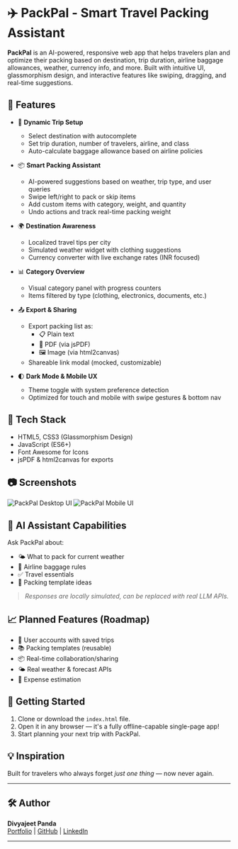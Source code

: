 # ✈️ PackPal - Smart Travel Packing Assistant

**PackPal** is an AI-powered, responsive web app that helps travelers plan and optimize their packing based on destination, trip duration, airline baggage allowances, weather, currency info, and more. Built with intuitive UI, glassmorphism design, and interactive features like swiping, dragging, and real-time suggestions.

## 🚀 Features

- 🎯 **Dynamic Trip Setup**
  - Select destination with autocomplete
  - Set trip duration, number of travelers, airline, and class
  - Auto-calculate baggage allowance based on airline policies

- 📦 **Smart Packing Assistant**
  - AI-powered suggestions based on weather, trip type, and user queries
  - Swipe left/right to pack or skip items
  - Add custom items with category, weight, and quantity
  - Undo actions and track real-time packing weight

- 🌍 **Destination Awareness**
  - Localized travel tips per city
  - Simulated weather widget with clothing suggestions
  - Currency converter with live exchange rates (INR focused)

- 📊 **Category Overview**
  - Visual category panel with progress counters
  - Items filtered by type (clothing, electronics, documents, etc.)

- 📤 **Export & Sharing**
  - Export packing list as:
    - 📋 Plain text
    - 📄 PDF (via jsPDF)
    - 🖼️ Image (via html2canvas)
  - Shareable link modal (mocked, customizable)

- 🌓 **Dark Mode & Mobile UX**
  - Theme toggle with system preference detection
  - Optimized for touch and mobile with swipe gestures & bottom nav

## 🎨 Tech Stack

- HTML5, CSS3 (Glassmorphism Design)
- JavaScript (ES6+)
- Font Awesome for Icons
- jsPDF & html2canvas for exports


## 📷 Screenshots

![PackPal Desktop UI](https://via.placeholder.com/800x400.png?text=Add+Screenshot)
![PackPal Mobile UI](https://via.placeholder.com/400x800.png?text=Add+Screenshot)

## 🧠 AI Assistant Capabilities

Ask PackPal about:
- 🌤️ What to pack for current weather
- 🧳 Airline baggage rules
- ✅ Travel essentials
- 💾 Packing template ideas

> *Responses are locally simulated, can be replaced with real LLM APIs.*

## 📈 Planned Features (Roadmap)

- 🔐 User accounts with saved trips
- 📚 Packing templates (reusable)
- 📦 Real-time collaboration/sharing
- 🌤️ Real weather & forecast APIs
- 🧾 Expense estimation

## 📌 Getting Started

1. Clone or download the `index.html` file.
2. Open it in any browser — it's a fully offline-capable single-page app!
3. Start planning your next trip with PackPal.

## 💡 Inspiration

Built for travelers who always forget *just one thing* — now never again.

---

## 🛠️ Author

**Divyajeet Panda**  
[Portfolio](https://divyajeet.netlify.app/) | [GitHub](https://github.com/Divyajeet7978/) | [LinkedIn](https://www.linkedin.com/in/divyajeet-panda-23480a213/)

---

